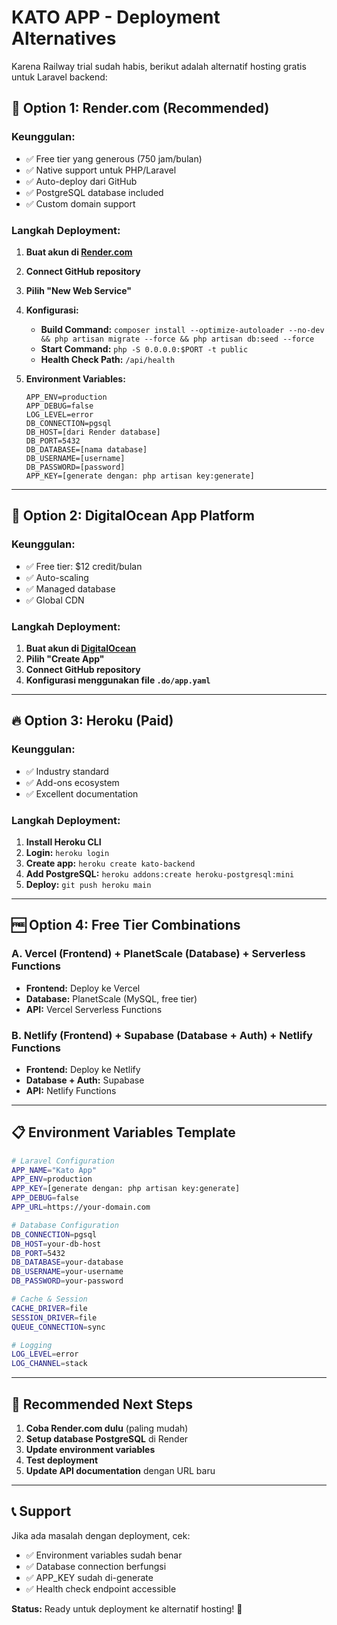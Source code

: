 # KATO APP - Deployment Alternatives

Karena Railway trial sudah habis, berikut adalah alternatif hosting gratis untuk Laravel backend:

## 🚀 Option 1: Render.com (Recommended)

### Keunggulan:
- ✅ Free tier yang generous (750 jam/bulan)
- ✅ Native support untuk PHP/Laravel
- ✅ Auto-deploy dari GitHub
- ✅ PostgreSQL database included
- ✅ Custom domain support

### Langkah Deployment:

1. **Buat akun di [Render.com](https://render.com)**
2. **Connect GitHub repository**
3. **Pilih "New Web Service"**
4. **Konfigurasi:**
   - **Build Command:** `composer install --optimize-autoloader --no-dev && php artisan migrate --force && php artisan db:seed --force`
   - **Start Command:** `php -S 0.0.0.0:$PORT -t public`
   - **Health Check Path:** `/api/health`

5. **Environment Variables:**
   ```
   APP_ENV=production
   APP_DEBUG=false
   LOG_LEVEL=error
   DB_CONNECTION=pgsql
   DB_HOST=[dari Render database]
   DB_PORT=5432
   DB_DATABASE=[nama database]
   DB_USERNAME=[username]
   DB_PASSWORD=[password]
   APP_KEY=[generate dengan: php artisan key:generate]
   ```

---

## 🌊 Option 2: DigitalOcean App Platform

### Keunggulan:
- ✅ Free tier: $12 credit/bulan
- ✅ Auto-scaling
- ✅ Managed database
- ✅ Global CDN

### Langkah Deployment:

1. **Buat akun di [DigitalOcean](https://digitalocean.com)**
2. **Pilih "Create App"**
3. **Connect GitHub repository**
4. **Konfigurasi menggunakan file `.do/app.yaml`**

---

## 🔥 Option 3: Heroku (Paid)

### Keunggulan:
- ✅ Industry standard
- ✅ Add-ons ecosystem
- ✅ Excellent documentation

### Langkah Deployment:

1. **Install Heroku CLI**
2. **Login:** `heroku login`
3. **Create app:** `heroku create kato-backend`
4. **Add PostgreSQL:** `heroku addons:create heroku-postgresql:mini`
5. **Deploy:** `git push heroku main`

---

## 🆓 Option 4: Free Tier Combinations

### A. Vercel (Frontend) + PlanetScale (Database) + Serverless Functions
- **Frontend:** Deploy ke Vercel
- **Database:** PlanetScale (MySQL, free tier)
- **API:** Vercel Serverless Functions

### B. Netlify (Frontend) + Supabase (Database + Auth) + Netlify Functions
- **Frontend:** Deploy ke Netlify
- **Database + Auth:** Supabase
- **API:** Netlify Functions

---

## 📋 Environment Variables Template

```bash
# Laravel Configuration
APP_NAME="Kato App"
APP_ENV=production
APP_KEY=[generate dengan: php artisan key:generate]
APP_DEBUG=false
APP_URL=https://your-domain.com

# Database Configuration
DB_CONNECTION=pgsql
DB_HOST=your-db-host
DB_PORT=5432
DB_DATABASE=your-database
DB_USERNAME=your-username
DB_PASSWORD=your-password

# Cache & Session
CACHE_DRIVER=file
SESSION_DRIVER=file
QUEUE_CONNECTION=sync

# Logging
LOG_LEVEL=error
LOG_CHANNEL=stack
```

---

## 🎯 Recommended Next Steps

1. **Coba Render.com dulu** (paling mudah)
2. **Setup database PostgreSQL** di Render
3. **Update environment variables**
4. **Test deployment**
5. **Update API documentation** dengan URL baru

---

## 📞 Support

Jika ada masalah dengan deployment, cek:
- ✅ Environment variables sudah benar
- ✅ Database connection berfungsi
- ✅ APP_KEY sudah di-generate
- ✅ Health check endpoint accessible

**Status:** Ready untuk deployment ke alternatif hosting! 🚀
